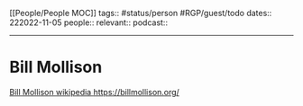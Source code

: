 [[People/People MOC]]
tags:: #status/person #RGP/guest/todo
dates:: 222022-11-05
people:: 
relevant::
podcast:: 

---

# Bill Mollison

[Bill Mollison wikipedia ](https://en.wikipedia.org/wiki/Bill_Mollison)
https://billmollison.org/
